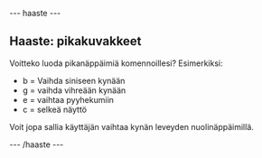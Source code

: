 \--- haaste \---

## Haaste: pikakuvakkeet

Voitteko luoda pikanäppäimiä komennoillesi? Esimerkiksi:

+ b = Vaihda siniseen kynään
+ g = vaihda vihreään kynään
+ e = vaihtaa pyyhekumiin
+ c = selkeä näyttö

Voit jopa sallia käyttäjän vaihtaa kynän leveyden nuolinäppäimillä.

\--- /haaste \---